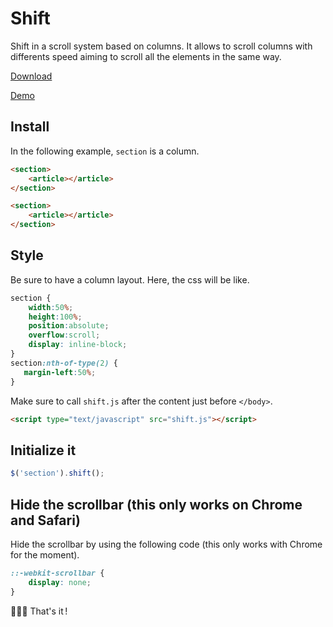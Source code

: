 # Shift
Shift in a scroll system based on columns. It allows to scroll columns with differents speed aiming to scroll all the elements in the same way.

[Download](https://raw.githubusercontent.com/brunolandowski/nexus/master/nexus.js)

[Demo](https://jsfiddle.net/brunolandowski/o0z4L11n/)
## Install
In the following example, `section` is a column.
```HTML 
<section>
    <article></article>
</section>

<section>
    <article></article>
</section>
```
## Style
Be sure to have a column layout. Here, the css will be like.
```CSS 
section {
    width:50%;
    height:100%;
    position:absolute;
    overflow:scroll;
    display: inline-block;
}
section:nth-of-type(2) {
   margin-left:50%;
}
```
Make sure to call `shift.js` after the content just before `</body>`.
```HTML
<script type="text/javascript" src="shift.js"></script>
```

## Initialize it
```JavaScript
$('section').shift();
```
## Hide the scrollbar (this only works on Chrome and Safari)
Hide the scrollbar by using the following code (this only works with Chrome for the moment).
```CSS
::-webkit-scrollbar { 
    display: none; 
}
```
:palm_tree::palm_tree::palm_tree: That's it&#8239;!
